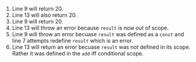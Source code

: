 1. Line 9 will return 20.
2. Line 13 will also return 20.
3. Line 9 will return 20.
4. Line 13 will throw an error because `result` is now out of scope.
5. Line 9 will throw an error becuase `result` was defined as a `const` and line 7 attempts redefine `result` which is an error.
6. Line 13 will return an error becuase `result` was not defined in its scope. Rather it was defined in the `add` iff conditional scope.